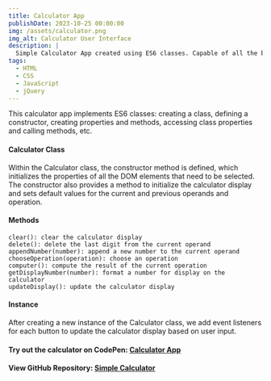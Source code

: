 ```yaml
---
title: Calculator App
publishDate: 2023-10-25 00:00:00
img: /assets/calculator.png
img_alt: Calculator User Interface
description: |
  Simple Calculator App created using ES6 classes. Capable of all the basic calculator operations (addition, subtraction, multiplication, division, and calculating a percent).  
tags:
  - HTML
  - CSS
  - JavaScript
  - jQuery
---
```

 
This calculator app implements ES6 classes: creating a class, defining a constructor, creating properties and methods, accessing class properties and calling methods, etc.

#### Calculator Class

Within the Calculator class, the constructor method is defined, which initializes the properties of all the DOM elements that need to be selected. The constructor also provides a method to initialize the calculator display and sets default values for the current and previous operands and operation.

#### Methods
 
```
clear(): clear the calculator display
delete(): delete the last digit from the current operand
appendNumber(number): append a new number to the current operand
chooseOperation(operation): choose an operation 
computer(): compute the result of the current operation
getDisplayNumber(number): format a number for display on the calculator
updateDisplay(): update the calculator display
```

#### Instance
 
After creating a new instance of the Calculator class, we add event listeners for each button to update the calculator display based on user input.


#### Try out the calculator on CodePen: <a href="https://codepen.io/Kungsoo-Kim/pen/PoVZdNr" target="_blank">Calculator App</a>


#### View GitHub Repository: <a href="https://github.com/mkim120/mkim120.github.io/tree/main/calculator-app" target="_blank">Simple Calculator</a>
